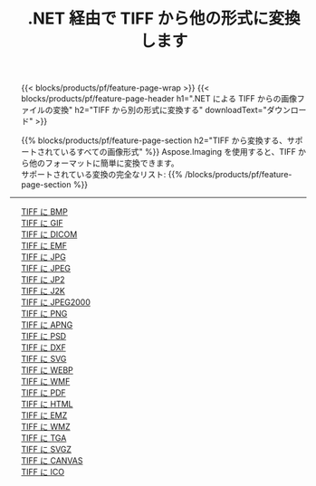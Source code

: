 ﻿---
title: .NET 経由で TIFF から他の形式に変換します 
weight: 3920
url: /ja/net/conversion/from/tiff 
lang: ja
langdirlevel: 2
locales: zh-hans,ja,it,ru,de,es,fr,nl,id,lt,pl,pt,vi,tr,ko,zh-hant,ar,hi,th,sv,cs,uk,he
description: Aspose.Imaging を使用すると、TIFF から別のフォーマットに簡単に変換できます
---

{{< blocks/products/pf/feature-page-wrap >}}
{{< blocks/products/pf/feature-page-header h1=".NET による TIFF からの画像ファイルの変換" h2="TIFF から別の形式に変換する" downloadText="ダウンロード" >}}


{{% blocks/products/pf/feature-page-section  h2="TIFF から変換する、サポートされているすべての画像形式" %}}
Aspose.Imaging を使用すると、TIFF から他のフォーマットに簡単に変換できます。
<br/>
サポートされている変換の完全なリスト:
{{% /blocks/products/pf/feature-page-section %}}
<div class="container-fluid productfamilypage bg-gray">
    <div class="convertypes bg-gray agp-content section">
        <div class="container">
		<hr style="margin-left:-20px;"/>
		<div class="row other-converters">
		    <div class='col-md-2 other-converter remove-lp remove-rp'><a href="/imaging/ja/net/conversion/tiff-to-bmp" >TIFF に BMP</a></div><div class='col-md-2 other-converter remove-lp remove-rp'><a href="/imaging/ja/net/conversion/tiff-to-gif" >TIFF に GIF</a></div><div class='col-md-2 other-converter remove-lp remove-rp'><a href="/imaging/ja/net/conversion/tiff-to-dicom" >TIFF に DICOM</a></div><div class='col-md-2 other-converter remove-lp remove-rp'><a href="/imaging/ja/net/conversion/tiff-to-emf" >TIFF に EMF</a></div><div class='col-md-2 other-converter remove-lp remove-rp'><a href="/imaging/ja/net/conversion/tiff-to-jpg" >TIFF に JPG</a></div><div class='col-md-2 other-converter remove-lp remove-rp'><a href="/imaging/ja/net/conversion/tiff-to-jpeg" >TIFF に JPEG</a></div><div class='col-md-2 other-converter remove-lp remove-rp'><a href="/imaging/ja/net/conversion/tiff-to-jp2" >TIFF に JP2</a></div><div class='col-md-2 other-converter remove-lp remove-rp'><a href="/imaging/ja/net/conversion/tiff-to-j2k" >TIFF に J2K</a></div><div class='col-md-2 other-converter remove-lp remove-rp'><a href="/imaging/ja/net/conversion/tiff-to-jpeg2000" >TIFF に JPEG2000</a></div><div class='col-md-2 other-converter remove-lp remove-rp'><a href="/imaging/ja/net/conversion/tiff-to-png" >TIFF に PNG</a></div><div class='col-md-2 other-converter remove-lp remove-rp'><a href="/imaging/ja/net/conversion/tiff-to-apng" >TIFF に APNG</a></div><div class='col-md-2 other-converter remove-lp remove-rp'><a href="/imaging/ja/net/conversion/tiff-to-psd" >TIFF に PSD</a></div><div class='col-md-2 other-converter remove-lp remove-rp'><a href="/imaging/ja/net/conversion/tiff-to-dxf" >TIFF に DXF</a></div><div class='col-md-2 other-converter remove-lp remove-rp'><a href="/imaging/ja/net/conversion/tiff-to-svg" >TIFF に SVG</a></div><div class='col-md-2 other-converter remove-lp remove-rp'><a href="/imaging/ja/net/conversion/tiff-to-webp" >TIFF に WEBP</a></div><div class='col-md-2 other-converter remove-lp remove-rp'><a href="/imaging/ja/net/conversion/tiff-to-wmf" >TIFF に WMF</a></div><div class='col-md-2 other-converter remove-lp remove-rp'><a href="/imaging/ja/net/conversion/tiff-to-pdf" >TIFF に PDF</a></div><div class='col-md-2 other-converter remove-lp remove-rp'><a href="/imaging/ja/net/conversion/tiff-to-html" >TIFF に HTML</a></div><div class='col-md-2 other-converter remove-lp remove-rp'><a href="/imaging/ja/net/conversion/tiff-to-emz" >TIFF に EMZ</a></div><div class='col-md-2 other-converter remove-lp remove-rp'><a href="/imaging/ja/net/conversion/tiff-to-wmz" >TIFF に WMZ</a></div><div class='col-md-2 other-converter remove-lp remove-rp'><a href="/imaging/ja/net/conversion/tiff-to-tga" >TIFF に TGA</a></div><div class='col-md-2 other-converter remove-lp remove-rp'><a href="/imaging/ja/net/conversion/tiff-to-svgz" >TIFF に SVGZ</a></div><div class='col-md-2 other-converter remove-lp remove-rp'><a href="/imaging/ja/net/conversion/tiff-to-canvas" >TIFF に CANVAS</a></div><div class='col-md-2 other-converter remove-lp remove-rp'><a href="/imaging/ja/net/conversion/tiff-to-ico" >TIFF に ICO</a></div>
                </div>
        </div>
    </div>
</div>
<br/>

